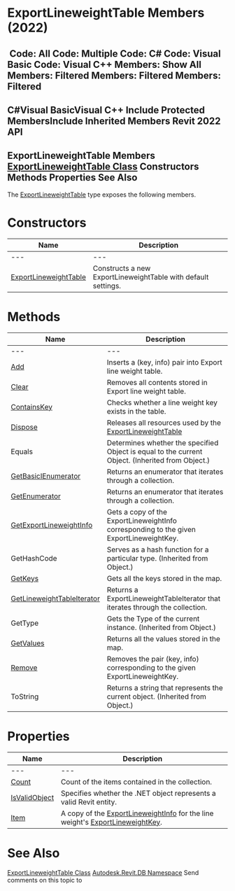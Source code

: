 # ExportLineweightTable Members (2022)

﻿
 Code: All Code: Multiple Code: C# Code: Visual Basic Code: Visual C++  Members: Show All Members: Filtered Members: Filtered Members: Filtered   
---  
C#Visual BasicVisual C++
Include Protected MembersInclude Inherited Members
Revit 2022 API  
---  
ExportLineweightTable Members  
[ExportLineweightTable Class](5620708e-0c7c-ced6-9887-0237a9229800.md "ExportLineweightTable Class") Constructors Methods Properties See Also  
---  
The [ExportLineweightTable](5620708e-0c7c-ced6-9887-0237a9229800.md "ExportLineweightTable Class") type exposes the following members.
# Constructors
| Name | Description |
| --- | --- |
| --- | --- | --- |
| [ExportLineweightTable](82f2813b-0c38-d2ac-02d6-0cfb4ba7dd6e.md "ExportLineweightTable Constructor") | Constructs a new ExportLineweightTable with default settings. |

# Methods
| Name | Description |
| --- | --- |
| --- | --- | --- |
| [Add](be132c11-b6d2-7204-e54e-360cb612adaf.md "Add Method") | Inserts a (key, info) pair into Export line weight table. |
| [Clear](da252adf-d887-4748-dafd-55d8e5aa0436.md "Clear Method") | Removes all contents stored in Export line weight table. |
| [ContainsKey](82c33025-cb7b-f359-feca-1cb366e6d626.md "ContainsKey Method") | Checks whether a line weight key exists in the table. |
| [Dispose](bc849ee4-bb4f-1d65-b737-3b051f6b4cb3.md "Dispose Method") | Releases all resources used by the [ExportLineweightTable](5620708e-0c7c-ced6-9887-0237a9229800.md "ExportLineweightTable Class") |
| Equals | Determines whether the specified Object is equal to the current Object. (Inherited from Object.) |
| [GetBasicIEnumerator](8c02dbf4-7a04-f323-ccb8-7d69e10083af.md "GetBasicIEnumerator Method") | Returns an enumerator that iterates through a collection. |
| [GetEnumerator](b2f08286-7059-b0f5-f60a-744af3f19c13.md "GetEnumerator Method") | Returns an enumerator that iterates through a collection. |
| [GetExportLineweightInfo](03b391a2-c9ca-f501-28cb-f109966df57f.md "GetExportLineweightInfo Method") | Gets a copy of the ExportLineweightInfo corresponding to the given ExportLineweightKey. |
| GetHashCode | Serves as a hash function for a particular type.  (Inherited from Object.) |
| [GetKeys](6a561ea3-3b7e-7378-2987-cd0245758277.md "GetKeys Method") | Gets all the keys stored in the map. |
| [GetLineweightTableIterator](fc00110d-6c93-457f-9592-5336ecc59aac.md "GetLineweightTableIterator Method") | Returns a ExportLineweightTableIterator that iterates through the collection. |
| GetType | Gets the Type of the current instance. (Inherited from Object.) |
| [GetValues](37881fca-9910-92f1-7347-6093e8a0cbca.md "GetValues Method") | Returns all the values stored in the map. |
| [Remove](bfc77379-e274-972c-edb1-88b60aea92f4.md "Remove Method") | Removes the pair (key, info) corresponding to the given ExportLineweightKey. |
| ToString | Returns a string that represents the current object. (Inherited from Object.) |

# Properties
| Name | Description |
| --- | --- |
| --- | --- | --- |
| [Count](fb3b6ce6-5418-d838-ff4d-6e7eefb15950.md "Count Property") | Count of the items contained in the collection. |
| [IsValidObject](53a729f4-826a-357b-59af-1d39e32ba88f.md "IsValidObject Property") | Specifies whether the .NET object represents a valid Revit entity. |
| [Item](f2edc48d-9a82-0f64-0d15-9a6acac81e53.md "Item Property") | A copy of the [ExportLineweightInfo](730cd713-bb8b-8a69-739e-d9bae8eb6fa5.md "ExportLineweightInfo Class") for the line weight's [ExportLineweightKey](5b3250ab-f70b-6f87-afbf-dd049a64c29e.md "ExportLineweightKey Class"). |

# See Also
[ExportLineweightTable Class](5620708e-0c7c-ced6-9887-0237a9229800.md "ExportLineweightTable Class")
[Autodesk.Revit.DB Namespace](87546ba7-461b-c646-cbb1-2cb8f5bff8b2.md "Autodesk.Revit.DB Namespace")
Send comments on this topic to 